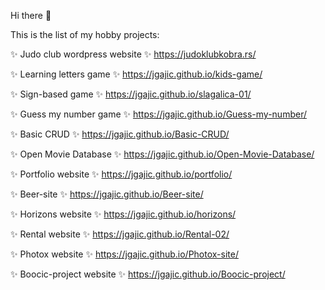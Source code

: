 Hi there 👋

This is the list of my hobby projects:

✨ Judo club wordpress website ✨
https://judoklubkobra.rs/

✨ Learning letters game ✨
https://jgajic.github.io/kids-game/

✨ Sign-based game ✨
https://jgajic.github.io/slagalica-01/

✨ Guess my number game ✨
https://jgajic.github.io/Guess-my-number/

✨ Basic CRUD ✨
https://jgajic.github.io/Basic-CRUD/

✨ Open Movie Database ✨
https://jgajic.github.io/Open-Movie-Database/

✨ Portfolio website ✨
https://jgajic.github.io/portfolio/

✨ Beer-site ✨
https://jgajic.github.io/Beer-site/

✨ Horizons website ✨
https://jgajic.github.io/horizons/

✨ Rental website ✨
https://jgajic.github.io/Rental-02/

✨ Photox website ✨
https://jgajic.github.io/Photox-site/

✨ Boocic-project website ✨
https://jgajic.github.io/Boocic-project/
